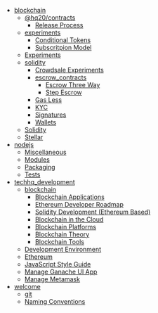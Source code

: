 * [blockchain]()
	* [@hq20/contracts]()
		* [Release Process](blockchain/@hq20/contracts/release-process.md)
	* [experiments]()
		* [Conditional Tokens](blockchain/experiments/conditional-tokens.md)
		* [Subscritpion Model](blockchain/experiments/subscription-model.md)
	* [Experiments](blockchain/experiments.md)
	* [solidity]()
		* [Crowdsale Experiments](blockchain/solidity/crowdsale-experiments.md)
		* [escrow_contracts]()
			* [Escrow Three Way](blockchain/solidity/escrow_contracts/escrowthreewaysol.md)
			* [Step Escrow](blockchain/solidity/escrow_contracts/step_escrow.md)
		* [Gas Less](blockchain/solidity/gas-less.md)
		* [KYC](blockchain/solidity/kyc.md)
		* [Signatures](blockchain/solidity/signatures.md)
		* [Wallets](blockchain/solidity/wallets.md)
	* [Solidity](blockchain/solidity.md)
	* [Stellar](blockchain/stellar.md)
* [nodejs]()
	* [Miscellaneous](nodejs/miscellaneous.md)
	* [Modules](nodejs/modules.md)
	* [Packaging](nodejs/packaging.md)
	* [Tests](nodejs/tests.md)
* [techhq_development]()
	* [blockchain]()
		* [Blockchain Applications](techhq_development/blockchain/blockchain_applications.md)
		* [Ethereum Developer Roadmap](techhq_development/blockchain/blockchain_developer_roadmap.md)
		* [Solidity Development (Ethereum Based)](techhq_development/blockchain/blockchain_development.md)
		* [Blockchain in the Cloud](techhq_development/blockchain/blockchain_in_the_cloud.md)
		* [Blockchain Platforms](techhq_development/blockchain/blockchain_platforms.md)
		* [Blockchain Theory](techhq_development/blockchain/blockchain_theory.md)
		* [Blockchain Tools](techhq_development/blockchain/blockchain_tools.md)
	* [Development Environment](techhq_development/development_environments.md)
	* [Ethereum](techhq_development/ethereum.md)
	* [JavaScript Style Guide](techhq_development/javascript_development.md)
	* [Manage Ganache UI App](techhq_development/manage_ganache_ui.md)
	* [Manage Metamask](techhq_development/manage_metamask.md)
* [welcome]()
	* [git](welcome/git.md)
	* [Naming Conventions](welcome/naming_conventions.md)
